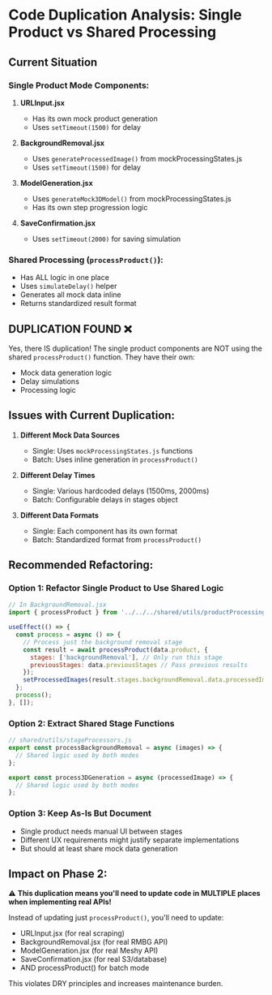 # Code Duplication Analysis: Single Product vs Shared Processing

## Current Situation

### Single Product Mode Components:
1. **URLInput.jsx**
   - Has its own mock product generation
   - Uses `setTimeout(1500)` for delay

2. **BackgroundRemoval.jsx**
   - Uses `generateProcessedImage()` from mockProcessingStates.js
   - Uses `setTimeout(1500)` for delay

3. **ModelGeneration.jsx**
   - Uses `generateMock3DModel()` from mockProcessingStates.js
   - Has its own step progression logic

4. **SaveConfirmation.jsx**
   - Uses `setTimeout(2000)` for saving simulation

### Shared Processing (`processProduct()`):
- Has ALL logic in one place
- Uses `simulateDelay()` helper
- Generates all mock data inline
- Returns standardized result format

## DUPLICATION FOUND ❌

Yes, there IS duplication! The single product components are NOT using the shared `processProduct()` function. They have their own:
- Mock data generation logic
- Delay simulations
- Processing logic

## Issues with Current Duplication:

1. **Different Mock Data Sources**
   - Single: Uses `mockProcessingStates.js` functions
   - Batch: Uses inline generation in `processProduct()`

2. **Different Delay Times**
   - Single: Various hardcoded delays (1500ms, 2000ms)
   - Batch: Configurable delays in stages object

3. **Different Data Formats**
   - Single: Each component has its own format
   - Batch: Standardized format from `processProduct()`

## Recommended Refactoring:

### Option 1: Refactor Single Product to Use Shared Logic
```javascript
// In BackgroundRemoval.jsx
import { processProduct } from '../../../shared/utils/productProcessing';

useEffect(() => {
  const process = async () => {
    // Process just the background removal stage
    const result = await processProduct(data.product, {
      stages: ['backgroundRemoval'], // Only run this stage
      previousStages: data.previousStages // Pass previous results
    });
    setProcessedImages(result.stages.backgroundRemoval.data.processedImage);
  };
  process();
}, []);
```

### Option 2: Extract Shared Stage Functions
```javascript
// shared/utils/stageProcessors.js
export const processBackgroundRemoval = async (images) => {
  // Shared logic used by both modes
};

export const process3DGeneration = async (processedImage) => {
  // Shared logic used by both modes
};
```

### Option 3: Keep As-Is But Document
- Single product needs manual UI between stages
- Different UX requirements might justify separate implementations
- But should at least share mock data generation

## Impact on Phase 2:

⚠️ **This duplication means you'll need to update code in MULTIPLE places when implementing real APIs!**

Instead of updating just `processProduct()`, you'll need to update:
- URLInput.jsx (for real scraping)
- BackgroundRemoval.jsx (for real RMBG API)
- ModelGeneration.jsx (for real Meshy API)
- SaveConfirmation.jsx (for real S3/database)
- AND processProduct() for batch mode

This violates DRY principles and increases maintenance burden.
